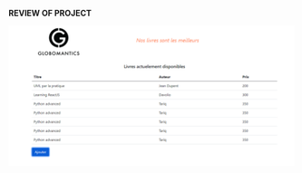 
**REVIEW OF PROJECT**


![alt text](https://github.com/ahmedaboutalib/-FECTH-ARRAY-OF-OBJECTS-IN-TABLE-V1.0.0/blob/master/Capture%20d%E2%80%99%C3%A9cran%202022-12-08%20203227.png?raw=true)
